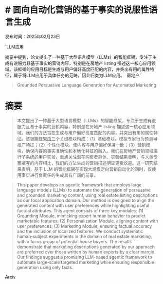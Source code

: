 # # 面向自动化营销的基于事实的说服性语言生成

发布时间：2025年02月23日

`LLM应用

摘要中提到，论文提出了一种基于大型语言模型（LLMs）的智能框架，专注于生成有说服力且基于事实的营销内容，特别是在房地产 listing 描述这一核心应用领域。该框架的应用目标是生成与用户偏好高度匹配的内容，并突出有用的属性特征，属于将LLM应用于具体任务的范畴，因此归类为LLM应用。` `房地产`

> Grounded Persuasive Language Generation for Automated Marketing

# 摘要

> 本文提出了一种基于大型语言模型（LLMs）的智能框架，专注于生成有说服力且基于事实的营销内容，特别是在房地产 listing 描述这一核心应用领域。我们的方法旨在生成与用户偏好高度匹配的内容，并突出有用的属性特征。该智能框架由三个关键模块构成：（1）基础模块，模拟专家行为预测可推广特征；（2）个性化模块，使内容与用户偏好保持一致；（3）营销模块，确保内容的事实准确性和本地化特征的融入。我们在房地产营销领域进行了系统的用户实验，重点关注潜在购房者群体。实验结果表明，与人类专家撰写的内容相比，我们的方法生成的营销描述明显更受欢迎。这一研究结果表明，基于 LLM 的智能框架在实现大规模定向营销自动化的同时，仅使用事实进行负责任的生成具有广阔的前景。

> This paper develops an agentic framework that employs large language models (LLMs) to automate the generation of persuasive and grounded marketing content, using real estate listing descriptions as our focal application domain. Our method is designed to align the generated content with user preferences while highlighting useful factual attributes. This agent consists of three key modules: (1) Grounding Module, mimicking expert human behavior to predict marketable features; (2) Personalization Module, aligning content with user preferences; (3) Marketing Module, ensuring factual accuracy and the inclusion of localized features. We conduct systematic human-subject experiments in the domain of real estate marketing, with a focus group of potential house buyers. The results demonstrate that marketing descriptions generated by our approach are preferred over those written by human experts by a clear margin. Our findings suggest a promising LLM-based agentic framework to automate large-scale targeted marketing while ensuring responsible generation using only facts.

[Arxiv](https://arxiv.org/abs/2502.16810)